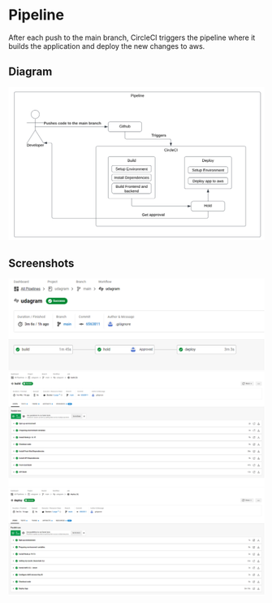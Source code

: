 # Pipeline

After each push to the main branch, CircleCI triggers the pipeline where it builds the application and deploy the new changes to aws.

## Diagram

![pipeline](Screenshots/pipeline-diagram.PNG)

## Screenshots

![overview](Screenshots/pipeline-overview.PNG)
![build](Screenshots/1.pipeline-build.PNG)
![deploy](Screenshots/2.pipeline-deploy.PNG)
